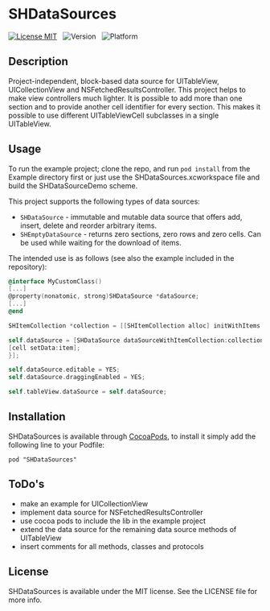 # SHDataSources

[![License MIT](https://go-shields.herokuapp.com/license-MIT-blue.png)](https://github.com/Blackjacx/SHDataSources/blob/master/LICENSE) &nbsp;
![Version](http://cocoapod-badges.herokuapp.com/v/SHDataSources/badge.png) &nbsp;
![Platform](http://cocoapod-badges.herokuapp.com/p/SHDataSources/badge.png) &nbsp;

## Description

Project-independent, block-based data source for UITableView, UICollectionView and NSFetchedResultsController. This project helps to make view controllers much lighter. It is possible to add more than one section and to provide another cell identifier for every section. This makes it possible to use different UITableViewCell subclasses in a single UITableView.

## Usage

To run the example project; clone the repo, and run `pod install` from the Example directory first or just use the SHDataSources.xcworkspace file and build the SHDataSourceDemo scheme.

This project supports the following types of data sources:

* `SHDataSource` - immutable and mutable data source that offers add, insert, delete and reorder arbitrary items.
* `SHEmptyDataSource` - returns zero sections, zero rows and zero cells. Can be used while waiting for the download of items.

The intended use is as follows (see also the example included in the repository):

``` objective-c
@interface MyCustomClass()
[...]
@property(nonatomic, strong)SHDataSource *dataSource;
[...]
@end

SHItemCollection *collection = [[SHItemCollection alloc] initWithItems:@[[UIColor redColor], [UIColor greenColor], [UIColor blueColor]] @"CELL_ID"];

self.dataSource = [SHDataSource dataSourceWithItemCollection:collection cellConfigurationHandler:^(id <SHDataSourcesCellDataHandler> cell, id item, NSIndexPath *indexPath) {
[cell setData:item];
}];

self.dataSource.editable = YES;
self.dataSource.draggingEnabled = YES;

self.tableView.dataSource = self.dataSource;
```

## Installation

SHDataSources is available through [CocoaPods](http://cocoapods.org), to install it simply add the following line to your Podfile:

	pod "SHDataSources"

## ToDo's

* make an example for UICollectionView
* implement data source for NSFetchedResultsController
* use cocoa pods to include the lib in the example project
* extend the data source for the remaining data source methods of UITableView
* insert comments for all methods, classes and protocols

## License

SHDataSources is available under the MIT license. See the LICENSE file for more info.

